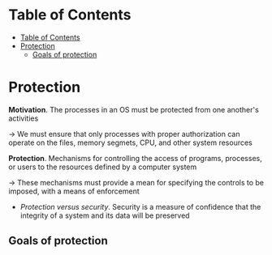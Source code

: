 <!-- TOC titleSize:1 tabSpaces:2 depthFrom:1 depthTo:6 withLinks:1 updateOnSave:1 orderedList:0 skip:0 title:1 charForUnorderedList:* -->
# Table of Contents
- [Table of Contents](#table-of-contents)
- [Protection](#protection)
  - [Goals of protection](#goals-of-protection)
<!-- /TOC -->

# Protection
**Motivation**. The processes in an OS must be protected from one another's activities

$\to$ We must ensure that only processes with proper authorization can operate on the files, memory segmets, CPU, and other system resources

**Protection**. Mechanisms for controlling the access of programs, processes, or users to the resources defined by a computer system

$\to$ These mechanisms must provide a mean for specifying the controls to be imposed, with a means of enforcement
* *Protection versus security*. Security is a measure of confidence that the integrity of a system and its data will be preserved

## Goals of protection